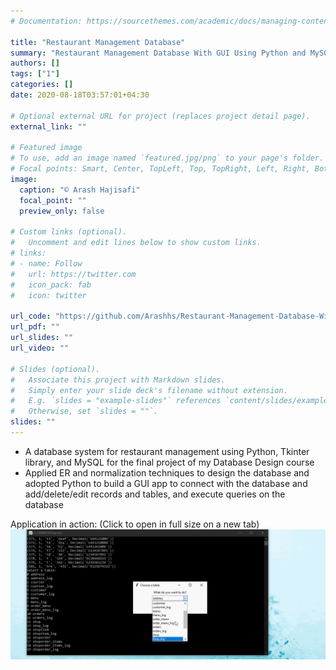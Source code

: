 ```yaml
---
# Documentation: https://sourcethemes.com/academic/docs/managing-content/

title: "Restaurant Management Database"
summary: "Restaurant Management Database With GUI Using Python and MySQL"
authors: []
tags: ["1"]
categories: []
date: 2020-08-18T03:57:01+04:30

# Optional external URL for project (replaces project detail page).
external_link: ""

# Featured image
# To use, add an image named `featured.jpg/png` to your page's folder.
# Focal points: Smart, Center, TopLeft, Top, TopRight, Left, Right, BottomLeft, Bottom, BottomRight.
image:
  caption: "© Arash Hajisafi"
  focal_point: ""
  preview_only: false

# Custom links (optional).
#   Uncomment and edit lines below to show custom links.
# links:
# - name: Follow
#   url: https://twitter.com
#   icon_pack: fab
#   icon: twitter

url_code: "https://github.com/Arashhs/Restaurant-Management-Database-With-GUI-Using-Python-and-MySQL"
url_pdf: ""
url_slides: ""
url_video: ""

# Slides (optional).
#   Associate this project with Markdown slides.
#   Simply enter your slide deck's filename without extension.
#   E.g. `slides = "example-slides"` references `content/slides/example-slides.md`.
#   Otherwise, set `slides = ""`.
slides: ""
---
```

- A database system for restaurant management using Python, Tkinter library, and MySQL for the final
project of my Database Design course
- Applied ER and normalization techniques to design the database and adopted Python to build
a GUI app to connect with the database and add/delete/edit records and tables, and execute
queries on the database

Application in action: (Click to open in full size on a new tab)
<a href="featured.gif" target="_blank">
![Restaurant Management Database © Arash Hajisafi](featured.gif)
</a>
